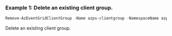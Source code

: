 ### Example 1: Delete an existing client group.
```powershell
Remove-AzEventGridClientGroup -Name azps-clientgroup -NamespaceName azps-eventgridnamespace -ResourceGroupName azps_test_group_eventgrid
```

Delete an existing client group.